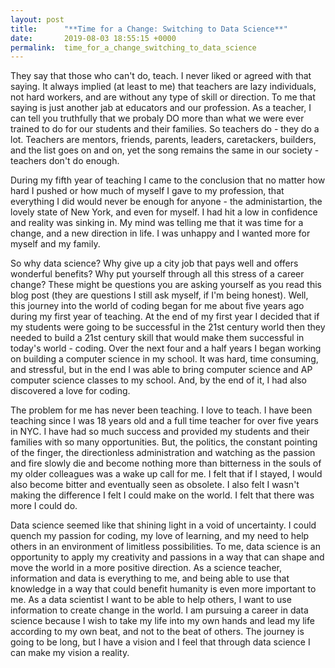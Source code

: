 ```yaml
---
layout: post
title:      "**Time for a Change: Switching to Data Science**"
date:       2019-08-03 18:55:15 +0000
permalink:  time_for_a_change_switching_to_data_science
---
```



They say that those who can't do, teach. I never liked or agreed with that saying. It always implied (at least to me) that teachers are lazy individuals, not hard workers, and are without any type of skill or direction. To me that saying is just another jab at educators and our profession. As a teacher, I can tell you truthfully that we probaly DO more than what we were ever trained to do for our students and their families. So teachers do - they do a lot. Teachers are mentors, friends, parents, leaders, caretackers, builders, and the list goes on and on, yet the song remains the same in our society - teachers don't do enough.

During my fifth year of teaching I came to the conclusion that no matter how hard I pushed or how much of myself I gave to my profession, that everything I did would never be enough for anyone - the administartion, the lovely state of New York, and even for myself. I had hit a low in confidence and reality was sinking in. My mind was telling me that it was time for a change, and a new direction in life. I was unhappy and I wanted more for myself and my family.

So why data science? Why give up a city job that pays well and offers wonderful benefits? Why put yourself through all this stress of a career change? These might be questions you are asking yourself as you read this blog post (they are questions I still ask myself, if I'm being honest). Well, this journey into the world of coding began for me about five years ago during my first year of teaching. At the end of my first year I decided that if my students were going to be successful in the 21st century world then they needed to build a 21st century skill that would make them successful in today's world - coding. Over the next four and a half years I began working on building a computer science in my school. It was hard, time consuming, and stressful, but in the end I was able to bring computer science and AP computer science classes to my school. And, by the end of it, I had also discovered a love for coding.

The problem for me has never been teaching. I love to teach. I have been teaching since I was 18 years old and a full time teacher for over five years in NYC. I have had so much success and provided my students and their families with so many opportunities. But, the politics, the constant pointing of the finger, the directionless administration and watching as the passion and fire slowly die and become nothing more than bitterness in the souls of my older colleagues was a wake up call for me. I felt that if I stayed, I would also become bitter and eventually seen as obsolete. I also felt I wasn't making the difference I felt I could make on the world. I felt that there was more I could do.

Data science seemed like that shining light in a void of uncertainty. I could quench my passion for coding, my love of learning, and my need to help others in an environment of limitless possibilities. To me, data science is an opportunity to apply my creativity and passions in a way that can shape and move the world in a more positive direction. As a science teacher, information and data is everything to me, and being able to use that knowledge in a way that could benefit humanity is even more important to me. As a data scientist I want to be able to help others, I want to use information to create change in the world. I am pursuing a career in data science because I wish to take my life into my own hands and lead my life according to my own beat, and not to the beat of others. The journey is going to be long, but I have a vision and I feel that through data science I can make my vision a reality.
